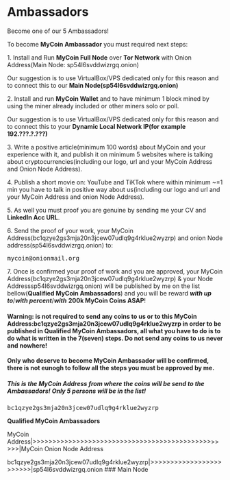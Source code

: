 # Ambassadors
Become one of our 5 Ambassadors!

<p>To become <b>MyCoin Ambassador</b> you must required next steps:</p>

<p>1. Install and Run <b>MyCoin Full Node</b> over <b>Tor Network</b> with Onion Address(Main Node: sp54l6svddwizrgq.onion)</p>
<p>Our suggestion is to use VirtualBox/VPS dedicated only for this reason and to connect this to our <b>Main Node(sp54l6svddwizrgq.onion)</b></p>
<p>2. Install and run <b>MyCoin Wallet</b> and to have minimum 1 block mined by using the miner already included or other miners solo or poll.</p>
<p>Our suggestion is to use VirtualBox/VPS dedicated only for this reason and to connect this to your  <b>Dynamic Local Network IP(for example 192.???.?.???)</b></p>
<p>3. Write a positive article(minimum 100 words) about MyCoin and your experience with it, and publish it on minimum 5 websites where is talking about cryptocurrencies(including our logo, url and your MyCoin Address and Onion Node Address).</p>
<p>4. Publish a short movie on: YouTube and TiKTok where within minimum ~=1 min you have to talk in positive way about us(including our logo and url and your MyCoin Address and onion Node Address).</p>
<p>5. As well you must proof you are genuine by sending me your CV and <b>LinkedIn Acc URL</b>.</p>
<p>6. Send the proof of your work, your MyCoin Address(bc1qzye2gs3mja20n3jcew07udlq9g4rklue2wyzrp) and onion Node address(sp54l6svddwizrgq.onion) to: </p>
<pre>mycoin@onionmail.org</pre>
<p>7. Once is confirmed your proof of work and you are approved, your MyCoin Address(bc1qzye2gs3mja20n3jcew07udlq9g4rklue2wyzrp) & your Node Addresssp54l6svddwizrgq.onion) will be published by me on the list bellow(<b>Qualified MyCoin Ambassadors</b>) and you will be reward <b><i>with up to</i></b>/<b><i>with percent</i></b>/<b><i>with</i></b> <b>200k MyCoin Coins ASAP</b>!</p>


<h4>Warning: is not required to send any coins to us or to this MyCoin Address:bc1qzye2gs3mja20n3jcew07udlq9g4rklue2wyzrp in order to be published in Qualified MyCoin Ambassadors, all what you have to do is to do what is written in the 7(seven) steps. Do not send any coins to us never and nowhere!</h4>

<p><b>Only who deserve to become MyCoin Ambassador will be confirmed, there is not eunogh to follow all the steps you must be approved by me.</b></p>

<h5>This is the MyCoin Address from where the coins will be send to the Ambassadors! Only 5 persons will be in the list!</h5>
<pre>bc1qzye2gs3mja20n3jcew07udlq9g4rklue2wyzrp</pre>

<b>Qualified MyCoin Ambassadors</b>
<p>MyCoin Address|>>>>>>>>>>>>>>>>>>>>>>>>>>>>>>>>>>>>>>>>>>>>>>>>>>|MyCoin Onion Node Address</p>
<p>bc1qzye2gs3mja20n3jcew07udlq9g4rklue2wyzrp|>>>>>>>>>>>>>>>>>>>>>>>>|sp54l6svddwizrgq.onion          ### Main Node</p>
